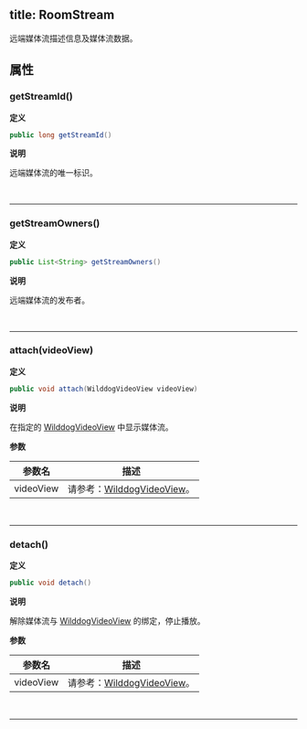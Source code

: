 title: RoomStream
---

远端媒体流描述信息及媒体流数据。

## 属性

### getStreamId()

**定义**

```java
public long getStreamId()
```

**说明**

远端媒体流的唯一标识。

</br>

---

### getStreamOwners()

**定义**

```java
public List<String> getStreamOwners()
```

**说明**

远端媒体流的发布者。

</br>

---

### attach(videoView)

**定义**
   
```java
public void attach(WilddogVideoView videoView)
```
**说明**

在指定的 [WilddogVideoView](/conference/Android/api/wilddog-video-view.html) 中显示媒体流。

**参数**

| 参数名 | 描述 |
|---|---|
| videoView | 请参考：[WilddogVideoView](/conference/Android/api/wilddog-video-view.html)。|

</br>

---

### detach()

**定义**
   
```java
public void detach()
```
**说明**

解除媒体流与 [WilddogVideoView](/conference/Android/api/wilddog-video-view.html) 的绑定，停止播放。

**参数**

| 参数名 | 描述 |
|---|---|
| videoView | 请参考：[WilddogVideoView](/conference/Android/api/wilddog-video-view.html)。|

</br>

---